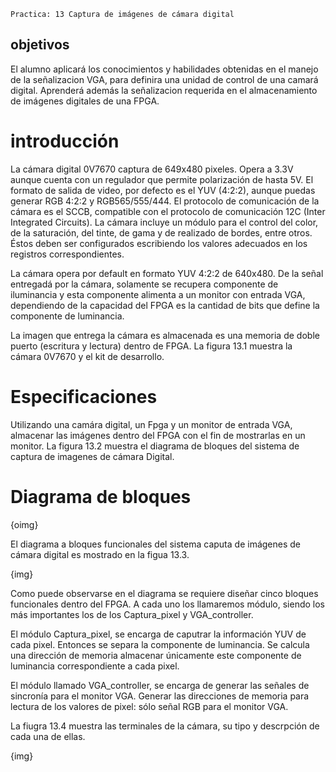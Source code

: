 ```
Practica: 13 Captura de imágenes de cámara digital
```

## objetivos

El alumno aplicará los conocimientos y habilidades obtenidas en el manejo de la señalizacion VGA, para definira una unidad de control de una camará digital. Aprenderá además la señalizacion requerida en el almacenamiento de imágenes digitales de una FPGA.

# introducción

La cámara digital 0V7670 captura de 649x480 pixeles. Opera a 3.3V aunque cuenta con un regulador que permite polarización de hasta 5V. El formato de salida de video, por defecto es el YUV (4:2:2), aunque puedas generar RGB 4:2:2 y RGB565/555/444. El protocolo de comunicación de la cámara es el SCCB, compatible con el protocolo de comunicación 12C (Inter Integrated Circuits). La cámara incluye un módulo para el control del color, de la saturación, del tinte, de gama y de realizado de bordes, entre otros. Éstos deben ser configurados escribiendo los valores adecuados en los registros correspondientes.

La cámara opera por default en formato YUV 4:2:2 de 640x480. De la señal entregadá por la cámara, solamente se recupera componente de iluminancia y esta componente alimenta a un monitor con entrada VGA, dependiendo de la capacidad del FPGA es la cantidad de bits que define la componente de luminancia.

La imagen que entrega la cámara es almacenada es una memoria de doble puerto (escritura y lectura) dentro de FPGA. La figura 13.1 muestra la cámara 0V7670 y el kit de desarrollo.



# Especificaciones

Utilizando una camára digital, un Fpga y un monitor de entrada VGA, almacenar las imágenes dentro del FPGA con el fin de mostrarlas en un monitor. La figura 13.2 muestra el diagrama de bloques del sistema de captura de imagenes de cámara Digital.



# Diagrama de bloques

{oimg}

El diagrama a bloques  funcionales del sistema caputa de imágenes de cámara digital es mostrado en la figua 13.3.



{img}

Como puede observarse en el diagrama se requiere diseñar cinco bloques funcionales dentro del FPGA. A cada uno los llamaremos módulo, siendo los más importantes los de los Captura_pixel y VGA_controller.

El módulo Captura_pixel, se encarga de caputrar la información YUV de cada pixel. Entonces se separa la componente de luminancia. Se calcula una dirección de memoria almacenar únicamente este componente de luminancia correspondiente a cada pixel.

El módulo llamado VGA_controller, se encarga de generar las señales de sincronía para el monitor VGA. Generar las direcciones de memoria para lectura de los valores de pixel: sólo señal RGB para el monitor VGA.

La fiugra 13.4 muestra las terminales de la cámara, su tipo y descrpción de cada una de ellas.

{img}
